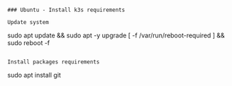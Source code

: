 
```

### Ubuntu - Install k3s requirements

Update system
```
sudo apt update && sudo apt -y upgrade
[ -f /var/run/reboot-required ] && sudo reboot -f
```

Install packages requirements
```
sudo apt install git
```
